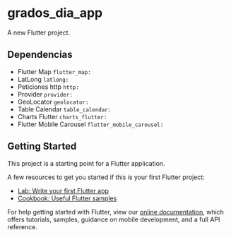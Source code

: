 # grados_dia_app

A new Flutter project.

## Dependencias
* Flutter Map `flutter_map:`
* LatLong `latlong:`
* Peticiones http `http:`
* Provider `provider:`
* GeoLocator `geolocator:`
* Table Calendar `table_calendar:`
* Charts Flutter `charts_flutter:`
* Flutter Mobile Carousel `flutter_mobile_carousel:`

## Getting Started

This project is a starting point for a Flutter application.

A few resources to get you started if this is your first Flutter project:

- [Lab: Write your first Flutter app](https://flutter.dev/docs/get-started/codelab)
- [Cookbook: Useful Flutter samples](https://flutter.dev/docs/cookbook)

For help getting started with Flutter, view our
[online documentation](https://flutter.dev/docs), which offers tutorials,
samples, guidance on mobile development, and a full API reference.
